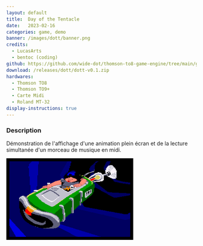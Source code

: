 ```yaml
---
layout: default
title:  Day of the Tentacle
date:   2023-02-16
categories: game, demo
banner: /images/dott/banner.png
credits:
  - LucasArts
  - bentoc (coding)
github: https://github.com/wide-dot/thomson-to8-game-engine/tree/main/game-projects/day-of-the-tentacle
download: /releases/dott/dott-v0.1.zip
hardwares: 
  - Thomson TO8
  - Thomson TO9+
  - Carte Midi
  - Roland MT-32
display-instructions: true  
---
```


### Description

Démonstration de l'affichage d'une animation plein écran et de la lecture simultanée d'un morceau de musique en midi.

<div class="row">
    <img src="images/dott/dott-01.gif" alt="" />
</div>